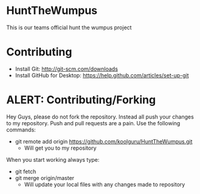 HuntTheWumpus
=============

This is our teams official hunt the wumpus project

Contributing
============

- Install Git: http://git-scm.com/downloads
- Install GitHub for Desktop: https://help.github.com/articles/set-up-git


ALERT: Contributing/Forking
===========================

Hey Guys, please do not fork the repository. Instead all push your changes to my repository. Push and pull requests are a pain. Use the following commands:

- git remote add origin https://github.com/koolguru/HuntTheWumpus.git 
	- Will get you to my repository

When you start working always type:

- git fetch
- git merge origin/master
	- Will update your local files with any changes made to repository

